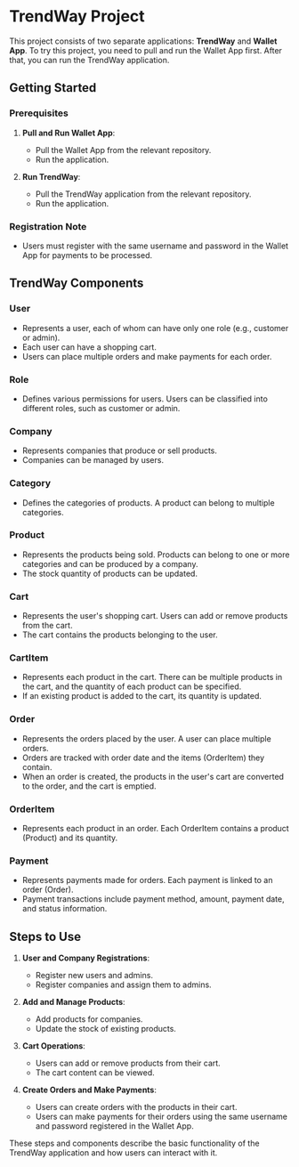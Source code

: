 # TrendWay Project

This project consists of two separate applications: **TrendWay** and **Wallet App**. To try this project, you need to pull and run the Wallet App first. After that, you can run the TrendWay application.

## Getting Started

### Prerequisites

1. **Pull and Run Wallet App**:
   - Pull the Wallet App from the relevant repository.
   - Run the application.

2. **Run TrendWay**:
   - Pull the TrendWay application from the relevant repository.
   - Run the application.

### Registration Note

- Users must register with the same username and password in the Wallet App for payments to be processed.

## TrendWay Components

### User

- Represents a user, each of whom can have only one role (e.g., customer or admin).
- Each user can have a shopping cart.
- Users can place multiple orders and make payments for each order.

### Role

- Defines various permissions for users. Users can be classified into different roles, such as customer or admin.

### Company

- Represents companies that produce or sell products.
- Companies can be managed by users.

### Category

- Defines the categories of products. A product can belong to multiple categories.

### Product

- Represents the products being sold. Products can belong to one or more categories and can be produced by a company.
- The stock quantity of products can be updated.

### Cart

- Represents the user's shopping cart. Users can add or remove products from the cart.
- The cart contains the products belonging to the user.

### CartItem

- Represents each product in the cart. There can be multiple products in the cart, and the quantity of each product can be specified.
- If an existing product is added to the cart, its quantity is updated.

### Order

- Represents the orders placed by the user. A user can place multiple orders.
- Orders are tracked with order date and the items (OrderItem) they contain.
- When an order is created, the products in the user's cart are converted to the order, and the cart is emptied.

### OrderItem

- Represents each product in an order. Each OrderItem contains a product (Product) and its quantity.

### Payment

- Represents payments made for orders. Each payment is linked to an order (Order).
- Payment transactions include payment method, amount, payment date, and status information.

## Steps to Use

1. **User and Company Registrations**:
   - Register new users and admins.
   - Register companies and assign them to admins.

2. **Add and Manage Products**:
   - Add products for companies.
   - Update the stock of existing products.

3. **Cart Operations**:
   - Users can add or remove products from their cart.
   - The cart content can be viewed.

4. **Create Orders and Make Payments**:
   - Users can create orders with the products in their cart.
   - Users can make payments for their orders using the same username and password registered in the Wallet App.

These steps and components describe the basic functionality of the TrendWay application and how users can interact with it.
